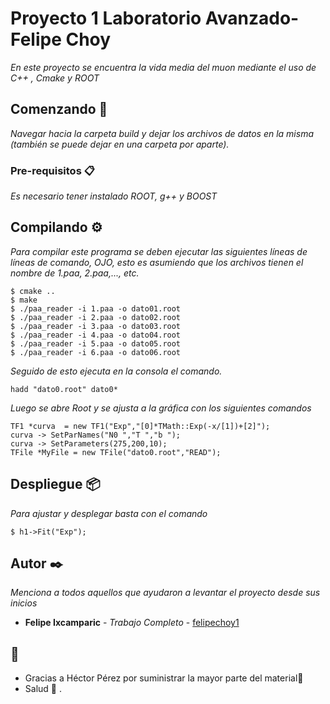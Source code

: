 # Proyecto 1 Laboratorio Avanzado- Felipe Choy

_En este proyecto se encuentra la vida media del muon mediante el uso de C++ , Cmake y ROOT_

## Comenzando 🚀

_Navegar hacia la carpeta build y dejar los archivos de datos en la misma (también se puede dejar en una carpeta por aparte)._

### Pre-requisitos 📋

_Es necesario tener instalado ROOT, g++ y BOOST_

## Compilando  ⚙️

_Para compilar este programa se deben ejecutar las siguientes líneas de líneas de comando, OJO, esto es asumiendo que los archivos tienen el nombre de 1.paa, 2.paa,..., etc._

```
$ cmake ..
$ make
$ ./paa_reader -i 1.paa -o dato01.root
$ ./paa_reader -i 2.paa -o dato02.root
$ ./paa_reader -i 3.paa -o dato03.root
$ ./paa_reader -i 4.paa -o dato04.root
$ ./paa_reader -i 5.paa -o dato05.root
$ ./paa_reader -i 6.paa -o dato06.root
```
_Seguido de esto ejecuta en la consola el comando._
```
hadd "dato0.root" dato0*
```

_Luego se abre Root y se ajusta a la gráfica con los siguientes comandos_
```
TF1 *curva  = new TF1("Exp","[0]*TMath::Exp(-x/[1])+[2]");
curva -> SetParNames("N0 ","T ","b ");
curva -> SetParameters(275,200,10);
TFile *MyFile = new TFile("dato0.root","READ");

```

## Despliegue 📦

_Para ajustar y desplegar basta con el comando_

```
$ h1->Fit("Exp");
```


## Autor ✒️

_Menciona a todos aquellos que ayudaron a levantar el proyecto desde sus inicios_

* **Felipe Ixcamparic** - *Trabajo Completo* - [felipechoy1](https://github.com/felipechoy1)

##  🎁

* Gracias a Héctor Pérez por suministrar la mayor parte del material📢
* Salud 🍺 . 


